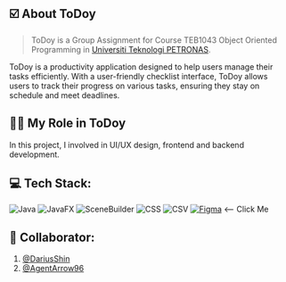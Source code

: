 ## ☑️ About ToDoy
> ToDoy is a Group Assignment for Course TEB1043 Object Oriented Programming in [Universiti Teknologi PETRONAS](https://www.utp.edu.my/Pages/Home.aspx).

ToDoy is a productivity application designed to help users manage their tasks efficiently. With a user-friendly checklist interface, ToDoy allows users to track their progress on various tasks, ensuring they stay on schedule and meet deadlines. 

## 🧑‍💼 My Role in ToDoy
In this project, I involved in UI/UX design, frontend and backend development.

## 💻 Tech Stack:
![Java](https://img.shields.io/badge/Java-%23E34F26.svg?logo=java&logoColor=white) 
![JavaFX](https://img.shields.io/badge/JavaFX-%234E9F5D.svg?logo=javafx&logoColor=white) 
![SceneBuilder](https://img.shields.io/badge/SceneBuilder-%234A4B4D.svg?logo=java&logoColor=white) 
![CSS](https://img.shields.io/badge/CSS-%231572B6.svg?logo=css3&logoColor=white) 
![CSV](https://img.shields.io/badge/CSV-%232F7A3D.svg?logo=csv&logoColor=white) 
[![Figma](https://img.shields.io/badge/Figma-%23324E88.svg?logo=figma&logoColor=white)](https://www.figma.com/design/bKT93WWrwuQr0W70PSjvl4/ToDoy---ToDoListApplication?node-id=0-1&t=WJ2kO5IXxrCGImxo-1) <-- Click Me

## 🤝 Collaborator:
1. [@DariusShin](https://github.com/DariusShin)
2. [@AgentArrow96](https://github.com/AgentArrow96)

